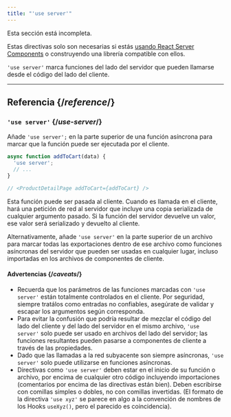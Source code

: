 ```yaml
---
title: "'use server'"
---
```


<Wip>

Esta sección está incompleta.

Estas directivas solo son necesarias si estás [usando React Server Components](/learn/start-a-new-react-project#bleeding-edge-react-frameworks) o construyendo una librería compatible con ellos.

</Wip>


<Intro>

`'use server'` marca funciones del lado del servidor que pueden llamarse desde el código del lado del cliente.

</Intro>

<InlineToc />

---

## Referencia {/*reference*/}

### `'use server'` {/*use-server*/}

Añade `'use server';` en la parte superior de una función asíncrona para marcar que la función puede ser ejecutada por el cliente.

```js
async function addToCart(data) {
  'use server';
  // ...
}

// <ProductDetailPage addToCart={addToCart} />
```

Esta función puede ser pasada al cliente. Cuando es llamada en el cliente, hará una petición de red al servidor que incluye una copia serializada de cualquier argumento pasado. Si la función del servidor devuelve un valor, ese valor será serializado y devuelto al cliente.

Alternativamente, añade `'use server'` en la parte superior de un archivo para marcar todas las exportaciones dentro de ese archivo como funciones asíncronas del servidor que pueden ser usadas en cualquier lugar, incluso importadas en los archivos de componentes de cliente.

#### Advertencias {/*caveats*/}

* Recuerda que los parámetros de las funciones marcadas con `'use server'` están totalmente controlados en el cliente. Por seguridad, siempre tratálos como entradas no confiables, asegúrate de validar y escapar los argumentos según corresponda.
* Para evitar la confusión que podría resultar de mezclar el código del lado del cliente y del lado del servidor en el mismo archivo, `'use server'` solo puede ser usado en archivos del lado del servidor; las funciones resultantes pueden pasarse a componentes de cliente a través de las propiedades.
* Dado que las llamadas a la red subyacente son siempre asíncronas, `'use server'` solo puede utilizarse en funciones asíncronas.
* Directivas como `'use server'` deben estar en el inicio de su función o archivo, por encima de cualquier otro código incluyendo importaciones (comentarios por encima de las directivas están bien). Deben escribirse con comillas simples o dobles, no con comillas invertidas. (El formato de la directiva `'use xyz'` se parece en algo a la convención de nombres de los Hooks `useXyz()`, pero el parecido es coincidencia).
